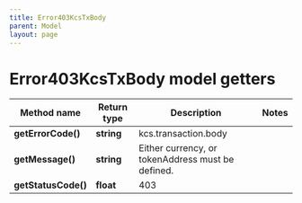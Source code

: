 ```yaml
---
title: Error403KcsTxBody
parent: Model
layout: page
---
```


# Error403KcsTxBody model getters

Method name | Return type | Description | Notes
------------ | ------------- | ------------- | -------------
**getErrorCode()** | **string** | kcs.transaction.body |
**getMessage()** | **string** | Either currency, or tokenAddress must be defined. |
**getStatusCode()** | **float** | 403 |

